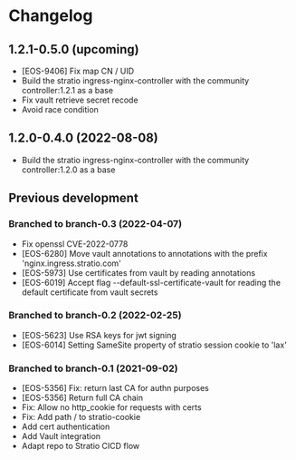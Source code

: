 # Changelog

## 1.2.1-0.5.0 (upcoming)

* [EOS-9406] Fix map CN / UID
* Build the stratio ingress-nginx-controller with the community controller:1.2.1 as a base
* Fix vault retrieve secret recode
* Avoid race condition

## 1.2.0-0.4.0 (2022-08-08)

* Build the stratio ingress-nginx-controller with the community controller:1.2.0 as a base

## Previous development

### Branched to branch-0.3 (2022-04-07)

* Fix openssl CVE-2022-0778
* [EOS-6280] Move vault annotations to annotations with the prefix 'nginx.ingress.stratio.com'
* [EOS-5973] Use certificates from vault by reading annotations
* [EOS-6019] Accept flag --default-ssl-certificate-vault for reading the default certificate from vault secrets

### Branched to branch-0.2 (2022-02-25)

* [EOS-5623] Use RSA keys for jwt signing
* [EOS-6014] Setting SameSite property of stratio session cookie to 'lax'

### Branched to branch-0.1 (2021-09-02)

* [EOS-5356] Fix: return last CA for authn purposes
* [EOS-5356] Return full CA chain
* Fix: Allow no http_cookie for requests with certs
* Fix: Add path / to stratio-cookie
* Add cert authentication
* Add Vault integration
* Adapt repo to Stratio CICD flow
